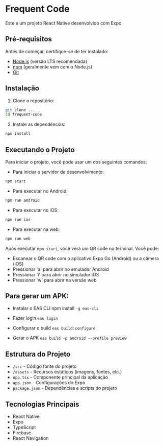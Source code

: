 # Frequent Code

Este é um projeto React Native desenvolvido com Expo.

## Pré-requisitos

Antes de começar, certifique-se de ter instalado:

- [Node.js](https://nodejs.org/) (versão LTS recomendada)
- [npm](https://www.npmjs.com/) (geralmente vem com o Node.js)
- [Git](https://git-scm.com/)

## Instalação

1. Clone o repositório:
```bash
git clone ...
cd frequent-code
```

2. Instale as dependências:
```bash
npm install
```

## Executando o Projeto

Para iniciar o projeto, você pode usar um dos seguintes comandos:

- Para iniciar o servidor de desenvolvimento:
```bash
npm start
```

- Para executar no Android:
```bash
npm run android
```

- Para executar no iOS:
```bash
npm run ios
```

- Para executar na web:
```bash
npm run web
```

Após executar `npm start`, você verá um QR code no terminal. Você pode:
- Escanear o QR code com o aplicativo Expo Go (Android) ou a câmera (iOS)
- Pressionar 'a' para abrir no emulador Android
- Pressionar 'i' para abrir no simulador iOS
- Pressionar 'w' para abrir na versão web

## Para gerar um APK:

- Instalar o EAS CLI
npm install ```-g eas-cli```

- Fazer login
```eas login```

- Configurar o build
```eas build:configure```

- Gerar o APK
```eas build -p android --profile preview```

## Estrutura do Projeto

- `/src` - Código fonte do projeto
- `/assets` - Recursos estáticos (imagens, fontes, etc.)
- `App.tsx` - Componente principal da aplicação
- `app.json` - Configurações do Expo
- `package.json` - Dependências e scripts do projeto

## Tecnologias Principais

- React Native
- Expo
- TypeScript
- Firebase
- React Navigation 